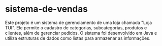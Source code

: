 # sistema-de-vendas
Este projeto é um sistema de gerenciamento de uma loja chamada "Loja TUI". Ele permite o cadastro de categorias, subcategorias, produtos e clientes, além de gerenciar pedidos. O sistema foi desenvolvido em Java e utiliza estruturas de dados como listas para armazenar as informações.
